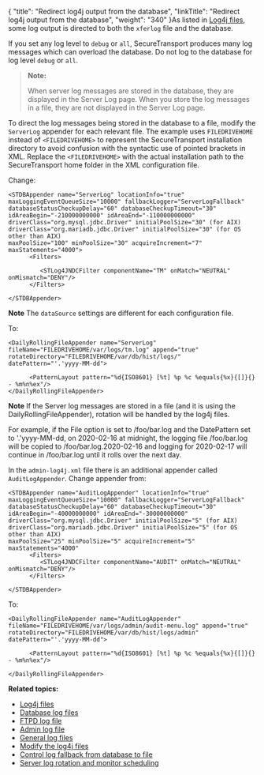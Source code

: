 {
    "title": "Redirect log4j output from the database",
    "linkTitle": "Redirect log4j output from the database",
    "weight": "340"
}As listed in <a href="../r_st_log4j_files#AppServerLogs_558321163_1039127" class="MCXref xref">Log4j files</a>, some log output is directed to both the `xferlog` file and the database.

If you set any log level to `debug` or `all`, <span class="mc-variable axway_variables.Component_Short_Name variable">SecureTransport</span> produces many log messages which can overload the database. Do not log to the database for log level `debug` or `all`.

> **Note:**
>
> When server log messages are stored in the database, they are displayed in the Server Log page. When you store the log messages in a file, they are not displayed in the Server Log page.

To direct the log messages being stored in the database to a file, modify the `ServerLog` appender for each relevant file. The example uses `FILEDRIVEHOME` instead of `<FILEDRIVEHOME>` to represent the <span class="mc-variable axway_variables.Component_Short_Name variable">SecureTransport</span> installation directory to avoid confusion with the syntactic use of pointed brackets in XML. Replace the `<FILEDRIVEHOME>` with the actual installation path to the SecureTransport home folder in the XML configuration file.

Change:



    <STDBAppender name="ServerLog" locationInfo="true" maxLoggingEventQueueSize="10000" fallbackLogger="ServerLogFallback" databaseStatusCheckupDelay="60" databaseCheckupTimeout="30" idAreaBegin="-210000000000" idAreaEnd="-110000000000" driverClass="org.mysql.jdbc.Driver" initialPoolSize="30" (for AIX) driverClass="org.mariadb.jdbc.Driver" initialPoolSize="30" (for OS other than AIX) 
    maxPoolSize="100" minPoolSize="30" acquireIncrement="7" maxStatements="4000"> 
          <Filters>

             <STLog4JNDCFilter componentName="TM" onMatch="NEUTRAL" onMismatch="DENY"/>
          </Filters>

    </STDBAppender>

**Note** The `dataSource` settings are different for each configuration file.

To:



    <DailyRollingFileAppender name="ServerLog" fileName="FILEDRIVEHOME/var/logs/tm.log" append="true" rotateDirectory="FILEDRIVEHOME/var/db/hist/logs/" datePattern="'.'yyyy-MM-dd">

          <PatternLayout pattern="%d{ISO8601} [%t] %p %c %equals{%x}{[]}{} - %m%n%ex"/>
    </DailyRollingFileAppender>

**Note** If the Server log messages are stored in a file (and it is using the DailyRollingFileAppender), rotation will be handled by the log4j files.

For example, if the File option is set to /foo/bar.log and the DatePattern set to '.'yyyy-MM-dd, on 2020-02-16 at midnight, the logging file /foo/bar.log will be copied to /foo/bar.log.2020-02-16 and logging for 2020-02-17 will continue in /foo/bar.log until it rolls over the next day.

In the `admin-log4j.xml` file there is an additional appender called `AuditLogAppender`. Change appender from:



    <STDBAppender name="AuditLogAppender" locationInfo="true" maxLoggingEventQueueSize="10000" fallbackLogger="ServerLogFallback" databaseStatusCheckupDelay="60" databaseCheckupTimeout="30" idAreaBegin="-40000000000" idAreaEnd="-30000000000" driverClass="org.mysql.jdbc.Driver" initialPoolSize="5" (for AIX) driverClass="org.mariadb.jdbc.Driver" initialPoolSize="5" (for OS other than AIX) 
    maxPoolSize="25" minPoolSize="5" acquireIncrement="5" maxStatements="4000"
          <Filters>
             <STLog4JNDCFilter componentName="AUDIT" onMatch="NEUTRAL" onMismatch="DENY"/>
          </Filters>

    </STDBAppender>

To:



    <DailyRollingFileAppender name="AuditLogAppender" fileName="FILEDRIVEHOME/var/logs/admin/audit-menu.log" append="true" rotateDirectory="FILEDRIVEHOME/var/db/hist/logs/admin" datePattern="'.'yyyy-MM-dd">

          <PatternLayout pattern="%d{ISO8601} [%t] %p %c %equals{%x}{[]}{} - %m%n%ex"/>

    </DailyRollingFileAppender>

**Related topics:**

-   <a href="../r_st_log4j_files" class="MCXref xref">Log4j files</a>
-   <a href="../c_st_database_log_files" class="MCXref xref">Database log files</a>
-   <a href="../c_st_ftpd_log_file" class="MCXref xref">FTPD log file</a>
-   <a href="../c_st_admin_log_file" class="MCXref xref">Admin log file</a>
-   <a href="../c_st_general_log_files" class="MCXref xref">General log files</a>
-   <a href="../t_st_change_log4j_files" class="MCXref xref">Modify the log4j files</a>
-   <a href="../t_st_control_log_fallback_from_database_to_file" class="MCXref xref">Control log fallback from database to file</a>
-   <a href="../t_st_server_log_rotation_scheduling" class="MCXref xref">Server log rotation and monitor scheduling</a>
